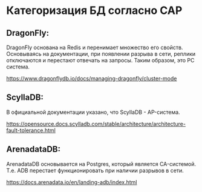 # Категоризация БД согласно CAP

## DragonFly:

DragonFly основана на Redis и перенимает множество его свойств. Основываясь на документации, при появлении разрыва в сети, реплики отключаются и перестают отвечать на запросы. Таким образом, это PC система.

https://www.dragonflydb.io/docs/managing-dragonfly/cluster-mode

## ScyllaDB:

В официальной документации указано, что ScyllaDB - AP-система.

https://opensource.docs.scylladb.com/stable/architecture/architecture-fault-tolerance.html

## ArenadataDB:

ArenadataDB основывается на Postgres, который является CA-системой. Т.е. ADB перестает функционировать при наличии разрывов в сети.

https://docs.arenadata.io/en/landing-adb/index.html

